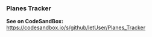 <h3>Planes Tracker</h3>

<b>See on CodeSandBox:</b> <br />
https://codesandbox.io/s/github/letUser/Planes_Tracker
